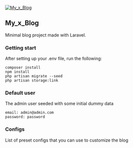 [![My_x_Blog](https://lh3.googleusercontent.com/u/3/drive-viewer/AITFw-ydSqCU5UXLZFm8j80YeDuB-AwkKjyG-xcsWDCX7em0x72OmbvCR1WCjBf5cx8PU8cu9L6AtPG07X2AbhbhcEHr4ULF=w3840-h2017)](https://github.com/a-hakim)

## My_x_Blog

Minimal blog project made with Laravel.

### Getting start
After setting up your .env file, run the following:
```
composer install
npm install
php artisan migrate --seed
php artisan storage:link
```

### Default user
The admin user seeded with some initial dummy data
```
email: admin@admin.com
password: password
```

### Configs
List of preset configs that you can use to customize the blog
